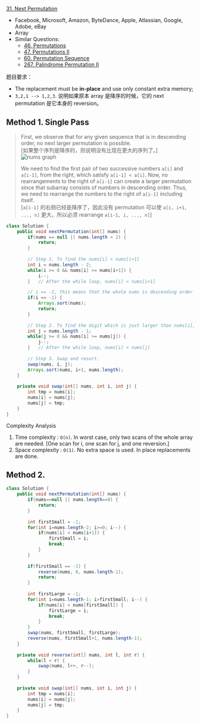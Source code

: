 [31. Next Permutation](https://leetcode.com/problems/next-permutation/)

* Facebook, Microsoft, Amazon, ByteDance, Apple, Atlassian, Google, Adobe, eBay
* Array
* Similar Questions:
    * [46. Permutations](https://leetcode.com/problems/permutations/) 
    * [47. Permutations II](https://leetcode.com/problems/permutations-ii/)
    * [60. Permutation Sequence](https://leetcode.com/problems/permutation-sequence/)
    * [267. Palindrome Permutation II](https://leetcode.com/problems/palindrome-permutation-ii/)


 
题目要求：           
* The replacement must be **in-place** and use only constant extra memory;
* `3,2,1 --> 1,2,3`. 说明如果原本 array 是降序的时候，它的 next permutation 是它本身的 reversion。

    
## Method 1. Single Pass
> First, we observe that for any given sequence that is in descending order, no next larger permutation is possible.            
> [如果整个序列是降序的，则说明没有比现在更大的序列了。]
> ![nums graph](images/31_nums_graph.png)
>
> We need to find the first pair of two successive numbers `a[i]` and `a[i-1]`, from the right, which satisfy `a[i-1] < a[i]`.
> Now, no rearrangements to the right of `a[i-1]` can create a larger permutation since that subarray consists of numbers in descending order.
> Thus, we need to rearrange the numbers to the right of `a[i-1]` including itself.         
> [`a[i-1]` 的右侧已经是降序了，因此没有 permutation 可以使 `a[i, i+1, ..., n]` 更大，所以必须 rearrange `a[i-1, i, ..., n]`]

```java
class Solution {
    public void nextPermutation(int[] nums) {
        if(nums == null || nums.length < 2) {
            return;
        }
        
        // Step 1. To find the nums[i] < nums[i+1]
        int i = nums.length - 2;
        while(i >= 0 && nums[i] >= nums[i+1]) {
            i--;
        }   // After the while loop, nums[i] < nums[i+1]

        // i == -1, this means that the whole nums is descending order
        if(i == -1) {   
            Arrays.sort(nums);
            return;
        }
    
        // Step 2. To find the digit which is just larger than nums[i], i.e. nums[j] > nums[i]
        int j = nums.length - 1;
        while(j >= 0 && nums[i] >= nums[j]) {
            j--;
        }   // After the while loop, nums[i] < nums[j]
        
        // Step 3. Swap and resort.
        swap(nums, i, j);
        Arrays.sort(nums, i+1, nums.length);
    }
    
    private void swap(int[] nums, int i, int j) {
        int tmp = nums[i];
        nums[i] = nums[j];
        nums[j] = tmp;
    }
}
```

Complexity Analysis
1. Time complexity : `O(n)`. In worst case, only two scans of the whole array are needed. [One scan for i, one scan for j, and one reversion.]
2. Space complexity : `O(1)`. No extra space is used. In place replacements are done.


## Method 2.
```java
class Solution {
    public void nextPermutation(int[] nums) {
        if(nums==null || nums.length==0) {
            return;
        }
        
        int firstSmall = -1;
        for(int i=nums.length-2; i>=0; i--) {
            if(nums[i] < nums[i+1]) {
                firstSmall = i;
                break;
            }
        }
        
        if(firstSmall == -1) {
            reverse(nums, 0, nums.length-1);
            return;
        }
        
        int firstLarge = -1;
        for(int i=nums.length-1; i>firstSmall; i--) {
            if(nums[i] > nums[firstSmall]) {
                firstLarge = i;
                break;
            }
        }
        swap(nums, firstSmall, firstLarge);
        reverse(nums, firstSmall+1, nums.length-1);
    }
    
    private void reverse(int[] nums, int l, int r) {
        while(l < r) {
            swap(nums, l++, r--);
        }
    }
    
    private void swap(int[] nums, int i, int j) {
        int tmp = nums[i];
        nums[i] = nums[j];
        nums[j] = tmp;
    }
}
```
